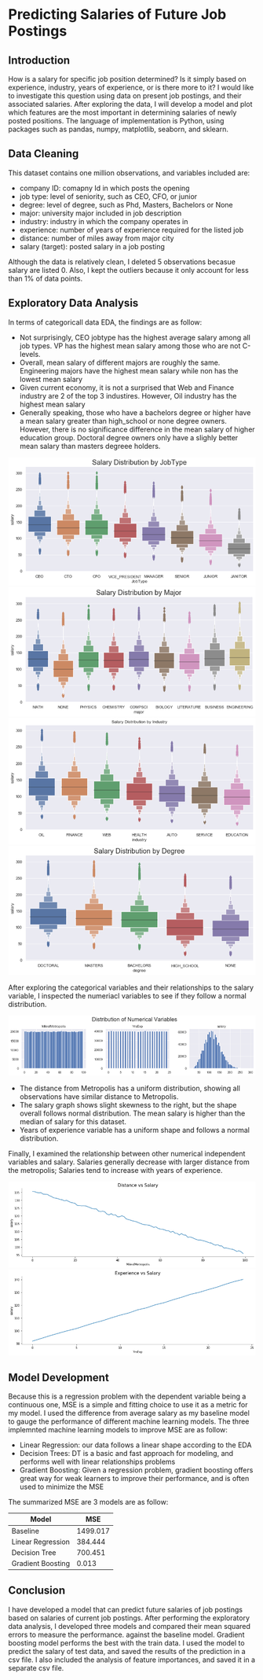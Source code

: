 # Predicting Salaries of Future Job Postings

## Introduction
How is a salary for specific job position determined? Is it simply based on experience, industry, years of experience, or is there more to it? I would like to investigate this question using data on present job postings, and their associated salaries. After exploring the data, I will develop a model and plot which features are the most important in determining salaries of newly posted positions. The language of implementation is Python, using packages such as pandas, numpy, matplotlib, seaborn, and sklearn.

## Data Cleaning
This dataset contains one million observations, and variables included are:

 -  company ID: comapny Id in which posts the opening 
 -  job type: level of seniority, such as CEO, CFO, or junior
 -  degree: level of degree, such as Phd, Masters, Bachelors or None
 -  major: university major included in job description
 -  industry: industry in which the company operates in
 -  experience: number of years of experience required for the listed job
 -  distance: number of miles away from major city
 -  salary (target): posted salary in a job posting
  
Although the data is relatively clean, I deleted 5 observations becasue salary are listed 0. Also, I kept the outliers because it only account for less than 1% of data points. 


## Exploratory Data Analysis
In terms of categoricall data EDA, the findings are as follow:

- Not surprisingly, CEO jobtype has the highest average salary among all job types. VP has the highest mean salary among those who are not C-levels.
- Overall, mean salary of different majors are roughly the same. Engineering majors have the highest mean salary while non has the lowest mean salary 
- Given current economy, it is not a surprised that Web and Finance industry are 2 of the top 3 industires. However, Oil industry has the highest mean salary
- Generally speaking, those who have a bachelors degree or higher have a mean salary greater than high_school or none degree owners. However, there is no significance difference in the mean salary of higher education group. Doctoral degree owners only have a slighly better mean salary than masters degreee holders.

![](images/Salary_Distribution_JobType.png)
![](images/Salary_Distribution_Major.png)
![](images/Salary_Distribution_Industry.png)
![](images/Salary_Distribution_Degree.png)


After exploring the categorical variables and their relationships to the salary variable, I inspected the numeriacl variables to see if they follow a normal distribution. 

![](images/Numerical_Variables_Dist.png)

- The distance from Metropolis has a uniform distribution, showing all observations have similar distance to Metropolis. 
- The salary graph shows slight skewness to the right, but the shape overall follows normal distribution. The mean salary is higher than the median of salary for this dataset.
- Years of experience variable has a uniform shape and follows a normal distribution.

Finally, I examined the relationship between other numerical independent variables and salary. Salaries generally decrease with larger distance from the metropolis; Salaries tend to increase with years of experience.

![](images/Distance_vs_Salary.png)
![](images/Experience_vs_Salary.png)

## Model Development 

Because this is a regression problem with the dependent variable being a continuous one, MSE is a simple and fitting choice to use it as a metric for my model. I used the difference from average salary as my baseline model to gauge the performance of different machine learning models. The three implemnted machine learning models to improve MSE are as follow:

- Linear Regression: our data follows a linear shape according to the EDA
- Decision Trees: DT is a basic and fast approach for modeling, and performs well with linear relationships problems
- Gradient Boosting: Given a regression problem, gradient boosting offers great way for weak learners to improve their performance, and is often used to minimize the MSE

The summarized MSE are 3 models are as follow:

| Model  | MSE |
| ------------- | ------------- |
| Baseline  | 1499.017 |
| Linear Regression  | 384.444  |
| Decision Tree  | 700.451  |
| Gradient Boosting  | 0.013  |




## Conclusion

I have developed a model that can predict future salaries of job postings based on salaries of current job postings. After performing the exploratory data analysis, I developed three models and compared their mean squared errors to measure the performance. against the baseline model. Gradient boosting model  performs the best with the train data. I used the model to predict the salary of test data, and saved the results of the prediction in a csv file. I also included the analysis of feature importances, and saved it in a separate csv file.
